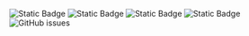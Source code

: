 ![Static Badge](https://img.shields.io/badge/blacklists-60-000000) ![Static Badge](https://img.shields.io/badge/blacklisted-2773809-cc0000) ![Static Badge](https://img.shields.io/badge/whitelisted-2242-00CC00) ![Static Badge](https://img.shields.io/badge/streaming_blacklist-28106-000000) ![GitHub issues](https://img.shields.io/github/issues/fabriziosalmi/blacklists)
